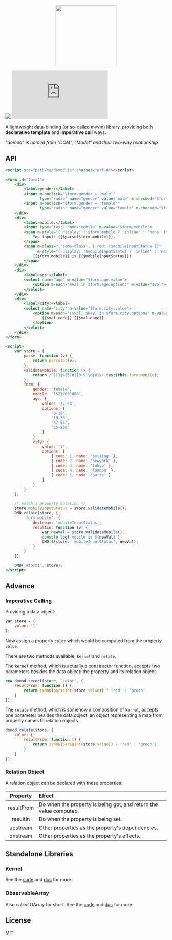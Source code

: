 <p align="center"><img width="190"src="https://raw.githubusercontent.com/shenfe/domod/master/readme_assets/logo.png"></p>

<a href="https://circleci.com/gh/shenfe/domod/tree/master"><img  src="https://img.shields.io/circleci/project/shenfe/domod/master.svg"></a>
![gzipped](http://img.badgesize.io/https://raw.githubusercontent.com/shenfe/domod/master/dist/domod.min.js?compression=gzip)

A lightweight data-binding (or so-called mvvm) library, providing both **declarative template** and **imperative call** ways.

*"domod" is named from "DOM", "Model" and their two-way relationship.*

## API

```html
<script src="path/to/domod.js" charset="utf-8"></script>

<form id="form1">
    <div>
        <label>gender:</label>
        <input m-onclick="$form.gender = 'male'" 
               type="radio" name="gender" value="male" m-checked="$form.gender === 'male'">Male
        <input m-onclick="$form.gender = 'female'" 
               type="radio" name="gender" value="female" m-checked="$form.gender === 'female'">Female
    </div>
    <div>
        <label>mobile:</label>
        <input type="text" name="mobile" m-value="$form.mobile">
        <span m-style="{ display: !!$form.mobile ? 'inline' : 'none' }">
            You input: {{$parse($form.mobile)}}.
        </span>
        <span m-class="['some-class', { red: !$mobileInputStatus }]" 
              m-style="{ display: !$mobileInputStatus ? 'inline' : 'none' }">
            {{$form.mobile}} is {{$mobileInputStatus}}!
        </span>
    </div>
    <div>
        <label>age:</label>
        <select name="age" m-value="$form.age.value">
            <option m-each="$val in $form.age.options" m-value="$val">{{$val}}</option>
        </select>
    </div>
    <div>
        <label>city:</label>
        <select name="city" m-value="$form.city.value">
            <option m-each="($val, $key) in $form.city.options" m-value="$key">
                {{$val.code}}.{{$val.name}}
            </option>
        </select>
    </div>
</form>

<script>
    var store = {
        parse: function (v) {
            return parseInt(v);
        },
        validateMobile: function () {
            return /^1[3|4|5|8][0-9]\d{8}$/.test(this.form.mobile);
        },
        form: {
            gender: 'female',
            mobile: '15210001000',
            age: {
                value: '37-54',
                options: [
                    '0-18',
                    '19-36',
                    '37-54',
                    '55-200'
                ]
            },
            city: {
                value: '1',
                options: [
                    { code: 1, name: 'beijing' },
                    { code: 2, name: 'newyork' },
                    { code: 3, name: 'tokyo' },
                    { code: 4, name: 'london' },
                    { code: 5, name: 'paris' }
                ]
            }
        }
    };

    /* Watch a property mutation */
    store.mobileInputStatus = store.validateMobile();
    DMD.relate(store, {
        'form.mobile': {
            dnstream: 'mobileInputStatus',
            resultIn: function (v) {
                var newVal = store.validateMobile();
                console.log(`mobile is ${newVal}`);
                DMD.$(store, 'mobileInputStatus', newVal);
            }
        }
    });

    DMD('#form1', store);
</script>
```

## Advance

### Imperative Calling

Providing a data object:

```js
var store = {
    value: '1'
};
```

Now assign a property `color` which would be computed from the property `value`.

There are two methods available, `kernel` and `relate`.

The `kernel` method, which is actually a constructor function, accepts two parameters besides the data object: the property and its relation object.

```js
new domod.kernel(store, 'color', {
    resultFrom: function () {
        return isNaN(parseInt(store.value)) ? 'red' : 'green';
    }
});
```

The `relate` method, which is somehow a composition of `kernel`, accepts one parameter besides the data object: an object representing a map from property names to relation objects.

```js
domod.relate(store, {
    color: {
        resultFrom: function () {
            return isNaN(parseInt(store.value)) ? 'red' : 'green';
        }
    }
});
```

### Relation Object

A relation object can be declared with these properties:

Property | Effect
:---: | :---
resultFrom | Do when the property is being got, and return the value computed.
resultIn | Do when the property is being set.
upstream | Other properties as the property's dependencies.
dnstream | Other properties as the property's effects.

## Standalone Libraries

### Kernel

See the [code](https://github.com/shenfe/domod/blob/master/src/Kernel.js) and [doc](https://github.com/shenfe/domod/blob/master/doc/Kernel.md) for more.

### ObservableArray

Also called OArray for short. See the [code](https://github.com/shenfe/domod/blob/master/src/OArray.js) and [doc](https://github.com/shenfe/domod/blob/master/doc/ObservableArray.md) for more.

## License

MIT
